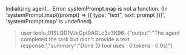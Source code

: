 Initializing agent...
Error: systemPrompt.map is not a function. (In 'systemPrompt.map((prompt) => ({ type: "text", text: prompt }))', 'systemPrompt.map' is undefined)
> user
> toolu_01SLQD1VJvGpt9AGLc3v3K96: {"output":"The agent completed the task but didn't provide a text response.","summary":"Done (0 tool uses · 0 tokens · 0.0s)"}

